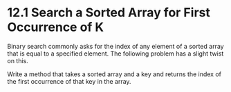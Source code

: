 # 12.1 Search a Sorted Array for First Occurrence of K
Binary search commonly asks for the index of any element of a sorted array that is equal to a specified element.  The
following problem has a slight twist on this.

Write a method that takes a sorted array and a key and returns the index of the first occurrence of that key in the
array.